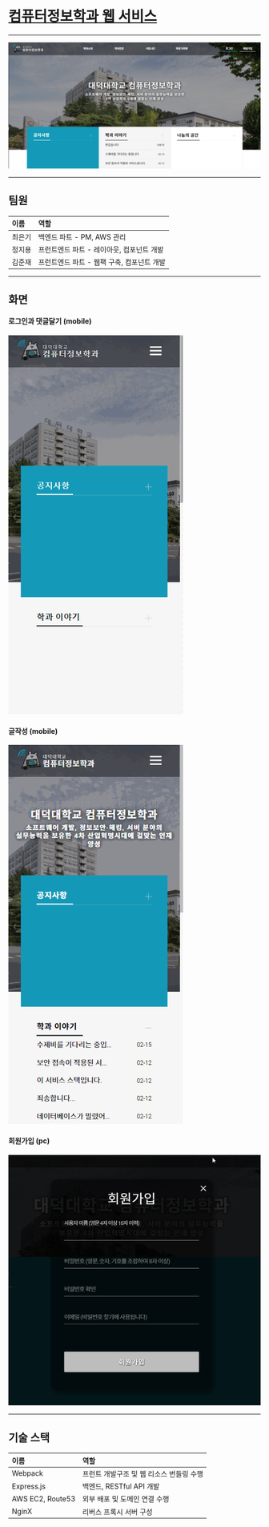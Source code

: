 # [컴퓨터정보학과 웹 서비스](https://www.ddccomputer.club)   
  
--- 
![웹사이트모습](preview/full_pc.PNG)

---
## 팀원
|이름|역할|
|:---|:---|
|최은기|백엔드 파트 - PM, AWS 관리|
|정지용|프런트엔드 파트 - 레이아웃, 컴포넌트 개발|
|김준재|프런트엔드 파트 - 웹팩 구축, 컴포넌트 개발|

---
## 화면
#### 로그인과 댓글달기 (mobile)
![로그인과댓글달기](preview/login-comment_mobile.gif)
#### 글작성 (mobile)
![글작성](preview/write-post_mobile.gif)
#### 회원가입 (pc)
![회원가입](preview/join_pc.gif)

---
## 기술 스택
|이름|역할|
|:---|:---|
|Webpack|프런트 개발구조 및 웹 리소스 번들링 수행|
|Express.js|백엔드, RESTful API 개발|
|AWS EC2, Route53|외부 배포 및 도메인 연결 수행|
|NginX|리버스 프록시 서버 구성|